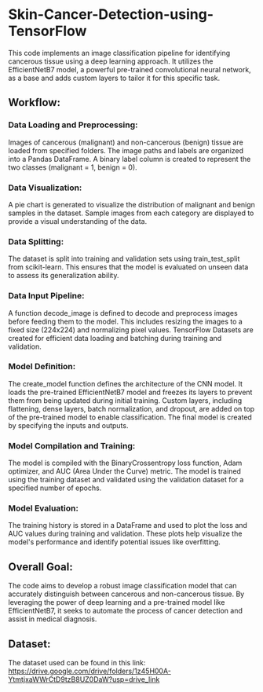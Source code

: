 # Skin-Cancer-Detection-using-TensorFlow
This code implements an image classification pipeline for identifying cancerous tissue using a deep learning approach. It utilizes the EfficientNetB7 model, a powerful pre-trained convolutional neural network, as a base and adds custom layers to tailor it for this specific task.

## Workflow:

### Data Loading and Preprocessing:

Images of cancerous (malignant) and non-cancerous (benign) tissue are loaded from specified folders.
The image paths and labels are organized into a Pandas DataFrame.
A binary label column is created to represent the two classes (malignant = 1, benign = 0).

### Data Visualization:

A pie chart is generated to visualize the distribution of malignant and benign samples in the dataset.
Sample images from each category are displayed to provide a visual understanding of the data.

### Data Splitting:

The dataset is split into training and validation sets using train_test_split from scikit-learn.
This ensures that the model is evaluated on unseen data to assess its generalization ability.

### Data Input Pipeline:

A function decode_image is defined to decode and preprocess images before feeding them to the model.
This includes resizing the images to a fixed size (224x224) and normalizing pixel values.
TensorFlow Datasets are created for efficient data loading and batching during training and validation.

### Model Definition:

The create_model function defines the architecture of the CNN model.
It loads the pre-trained EfficientNetB7 model and freezes its layers to prevent them from being updated during initial training.
Custom layers, including flattening, dense layers, batch normalization, and dropout, are added on top of the pre-trained model to enable classification.
The final model is created by specifying the inputs and outputs.

### Model Compilation and Training:

The model is compiled with the BinaryCrossentropy loss function, Adam optimizer, and AUC (Area Under the Curve) metric.
The model is trained using the training dataset and validated using the validation dataset for a specified number of epochs.

### Model Evaluation:

The training history is stored in a DataFrame and used to plot the loss and AUC values during training and validation.
These plots help visualize the model's performance and identify potential issues like overfitting.

## Overall Goal:

The code aims to develop a robust image classification model that can accurately distinguish between cancerous and non-cancerous tissue. By leveraging the power of deep learning and a pre-trained model like EfficientNetB7, it seeks to automate the process of cancer detection and assist in medical diagnosis.

## Dataset:
The dataset used can be found in this link: https://drive.google.com/drive/folders/1z45H00A-YtmtjxaWWrCtD9tzB8UZ0DaW?usp=drive_link
